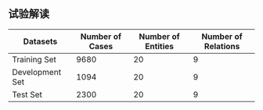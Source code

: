 

##  试验解读


|Datasets|Number of Cases|Number of Entities|Number of Relations| 
|---|---|---|---|
|Training Set|9680|20|9|
|Development Set|1094|20|9|
|Test Set|2300|20|9|


